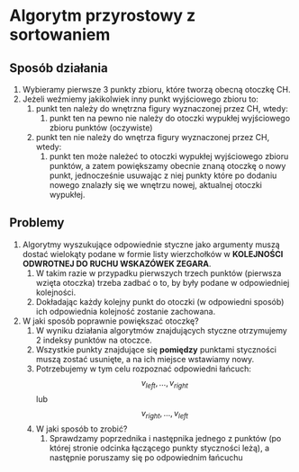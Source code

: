 # Algorytm przyrostowy z sortowaniem 

## Sposób działania

1. Wybieramy pierwsze 3 punkty zbioru, które tworzą obecną otoczkę CH. 
2. Jeżeli weźmiemy jakikolwiek inny punkt wyjściowego zbioru to: 
   1. punkt ten należy do wnętrzna figury wyznaczonej przez CH, wtedy: 
      1. punkt ten na pewno nie należy do otoczki wypukłej wyjściowego zbioru punktów (oczywiste)
   2. punkt ten nie należy do wnętrza figury wyznaczonej przez CH, wtedy:
      1. punkt ten może należeć to otoczki wypukłej wyjściowego zbioru punktów, a zatem powiększamy obecnie znaną otoczkę o nowy punkt, jednocześnie usuwając z niej punkty które po dodaniu nowego znalazły się we wnętrzu nowej, aktualnej otoczki wypukłej. 



## Problemy

1. Algorytmy wyszukujące odpowiednie styczne jako argumenty muszą dostać wielokąty podane w formie listy wierzchołków w **KOLEJNOŚCI ODWROTNEJ DO RUCHU WSKAZÓWEK ZEGARA**.
   1. W takim razie w przypadku pierwszych trzech punktów (pierwsza wzięta otoczka) trzeba zadbać o to, by były podane w odpowiedniej kolejności.
   2. Dokładając każdy kolejny punkt do otoczki (w odpowiedni sposób) ich odpowiednia kolejność zostanie zachowana.
2. W jaki sposób poprawnie powiększać otoczkę? 
   1. W wyniku działania algorytmów znajdujących styczne otrzymujemy 2 indeksy punktów na otoczce.
   2. Wszystkie punkty znajdujące się **pomiędzy** punktami styczności muszą zostać usunięte, a na ich miejsce wstawiamy nowy.
   3. Potrzebujemy w tym celu rozpoznać odpowiedni łańcuch:
      $$ v_{left}, \ldots, v_{right} $$
      lub
      $$ v_{right}, \ldots, v_{left} $$
   4. W jaki sposób to zrobić?
      1. Sprawdzamy poprzednika i następnika jednego z punktów (po której stronie odcinka łączącego punkty styczności leżą), a następnie poruszamy się po odpowiednim łańcuchu 